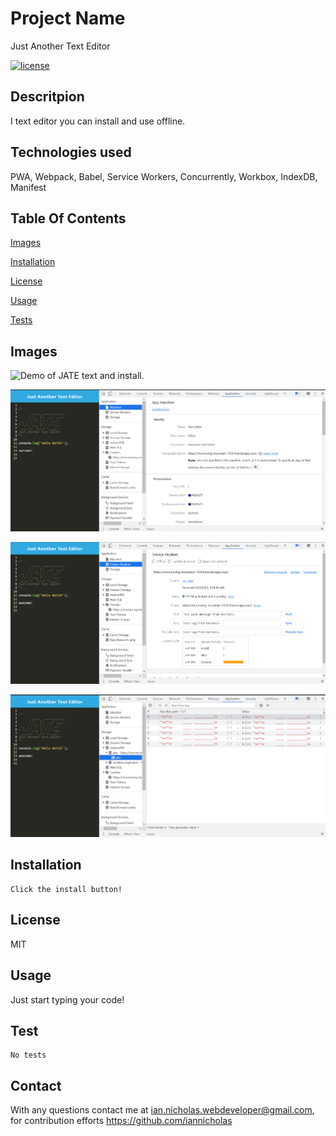 # Project Name
Just Another Text Editor

  [![license](https://img.shields.io/badge/License-MIT-yellow.svg)](https://opensource.org/licenses/MIT)
  
  ## Descritpion
  I text editor you can install and use offline.

  ## Technologies used
  PWA, Webpack, Babel, Service Workers, Concurrently, Workbox, IndexDB, Manifest

  ## Table Of Contents
  [Images](#images)

  [Installation](#installation)

  [License](#license)

  [Usage](#usage)

  [Tests](#test)

  ## Images
  ![Demo of JATE text and install.](./assets/texteditor.gif)

  ![Demo of JATE text and install.](./assets/manifest.PNG)

  ![Demo of JATE text and install.](./assets/serviceworker.PNG)

  ![Demo of JATE text and install.](./assets/idb.PNG)
  ## Installation

  ~~~
  Click the install button!
  ~~~

  ## License
  MIT

  ## Usage
  Just start typing your code!
  
  ## Test
  ~~~
  No tests
  ~~~

  ## Contact
  With any questions contact me at <ian.nicholas.webdeveloper@gmail.com>, for contribution efforts <https://github.com/iannicholas>